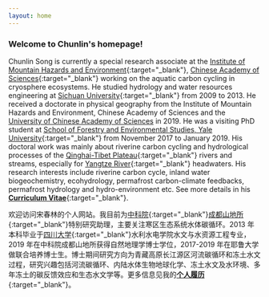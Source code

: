 ```yaml
---
layout: home
---
```


### Welcome to Chunlin's homepage!

Chunlin Song is currently a special research associate at the [Institute of Mountain Hazards and Environment](http://english.imde.cas.cn/){:target="_blank"}, [Chinese Academy of Sciences](http://english.cas.cn/){:target="_blank"} working on the aquatic carbon cycling in cryosphere ecosystems. He studied hydrology and water resources engineering at [Sichuan University](http://en.scu.edu.cn/){:target="_blank"} from 2009 to 2013. He received a doctorate in physical geography from the Institute of Mountain Hazards and Environment, Chinese Academy of Sciences and the [University of Chinese Academy of Sciences](http://english.ucas.ac.cn/) in 2019. He was a visiting PhD student at [School of Forestry and Environmental Studies, Yale University](https://environment.yale.edu/){:target="_blank"} from November 2017 to January 2019. His doctoral work was mainly about riverine carbon cycling and hydrological processes of the [Qinghai-Tibet Plateau](https://en.wikipedia.org/wiki/Tibetan_Plateau){:target="_blank"} rivers and streams, especially for [Yangtze River](https://en.wikipedia.org/wiki/Yangtze){:target="_blank"} headwaters. His research interests include riverine carbon cycle, inland water biogeochemistry, ecohydrology, permafrost carbon-climate feedbacks, permafrost hydrology and hydro-environment etc. See more details in his [**Curriculum Vitae**](https://songchunlin.net/files/others/songchunlin_cv.pdf){:target="_blank"}.

欢迎访问宋春林的个人网站。我目前为[中科院](http://www.cas.cn/){:target="_blank"}[成都山地所](http://www.imde.ac.cn/){:target="_blank"}特别研究助理，主要关注寒区生态系统水体碳循环。2013 年本科毕业于[四川大学](http://www.scu.edu.cn/){:target="_blank"}水利水电学院水文与水资源工程专业，2019 年在中科院成都山地所获得自然地理学博士学位，2017-2019 年在耶鲁大学做联合培养博士生。博士期间研究方向为青藏高原长江源区河流碳循环和冻土水文过程，研究兴趣包括河流碳循环、内陆水体生物地球化学、冻土水文及水环境、多年冻土的碳反馈效应和生态水文学等。更多信息见我的[**个人履历**](https://songchunlin.net/files/others/songchunlin_cv_cn.pdf){:target="_blank"}。